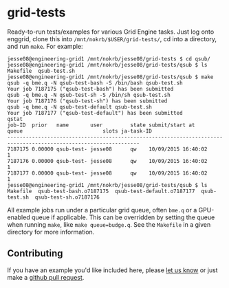 # grid-tests
Ready-to-run tests/examples for various Grid Engine tasks.  Just log onto
enggrid, clone this into `/mnt/nokrb/$USER/grid-tests/`, cd into a directory,
and run `make`.  For example:

    jesse08@engineering-grid1 /mnt/nokrb/jesse08/grid-tests $ cd qsub/
    jesse08@engineering-grid1 /mnt/nokrb/jesse08/grid-tests/qsub $ ls
    Makefile  qsub-test.sh
    jesse08@engineering-grid1 /mnt/nokrb/jesse08/grid-tests/qsub $ make
    qsub -q bme.q -N qsub-test-bash -S /bin/bash qsub-test.sh
    Your job 7187175 ("qsub-test-bash") has been submitted
    qsub -q bme.q -N qsub-test-sh -S /bin/sh qsub-test.sh
    Your job 7187176 ("qsub-test-sh") has been submitted
    qsub -q bme.q -N qsub-test-default qsub-test.sh
    Your job 7187177 ("qsub-test-default") has been submitted
    qstat
    job-ID  prior   name       user         state submit/start at     queue                          slots ja-task-ID 
    -----------------------------------------------------------------------------------------------------------------
    7187175 0.00000 qsub-test- jesse08      qw    10/09/2015 16:40:02                                    1        
    7187176 0.00000 qsub-test- jesse08      qw    10/09/2015 16:40:02                                    1        
    7187177 0.00000 qsub-test- jesse08      qw    10/09/2015 16:40:02                                    1        
    jesse08@engineering-grid1 /mnt/nokrb/jesse08/grid-tests/qsub $ ls
    Makefile  qsub-test-bash.o7187175  qsub-test-default.o7187177  qsub-test.sh  qsub-test-sh.o7187176

All example jobs run under a particular grid queue, often `bme.q` or a
GPU-enabled queue if applicable.  This can be overridden by setting the queue
when running `make`, like `make queue=budge.q`.  See the `Makefile` in a given
directory for more information.

## Contributing

If you have an example you'd like included here, please [let us
know](http://www.bu.edu/eng/engit/) or just make a [github pull
request](pull/new/master).
